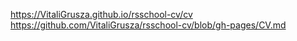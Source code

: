 https://VitaliGrusza.github.io/rsschool-cv/cv
https://github.com/VitaliGrusza/rsschool-cv/blob/gh-pages/CV.md
